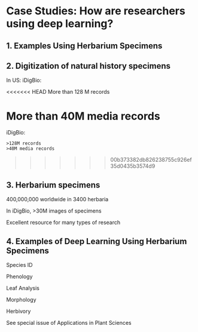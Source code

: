 # Case Studies: How are researchers using deep learning?

## 1. Examples Using Herbarium Specimens


## 2. Digitization of natural history specimens

   In US: iDigBio:	
   
<<<<<<< HEAD
   More than 128 M records 
   
   More than 40M media records
=======
   iDigBio: 
   
	>128M records 
	>40M media records
>>>>>>> 00b373382db826238755c926ef35d0435b3574d9


## 3. Herbarium specimens

   400,000,000 worldwide in 3400 herbaria

   In iDigBio, >30M images of specimens

   Excellent resource for many types of research
 

## 4. Examples of Deep Learning Using Herbarium Specimens

   Species ID

   Phenology
 
   Leaf Analysis

   Morphology

   Herbivory

   See special issue of Applications in Plant Sciences







